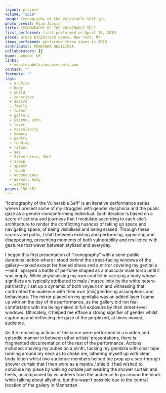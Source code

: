 ```yaml
---
layout: project
volume: "2019"
image: Iconography_of_the_Vulnerable_Self.jpg
photo_credit: Miao Jiaxin
title: ICONOGRAPHY OF THE VULNERABLE SELF
first_performed: first performed on April 19, 2019
place: Grace Exhibition Space, New York, NY
times_performed: performed three times in 2019
contributor: MONSTERA DELICIOSA
collaborators: []
home: London, UK
links:
  - monsteradeliciosapresents.com
contact: ""
footnote: ""
tags:
  - archive
  - body
  - child
  - conscious
  - desire
  - family
  - father
  - gallery
  - Giorno, John
  - lover
  - masculinity
  - memory
  - poetry
  - reading
  - ritual
  - sex
  - Silverstein, Shel
  - sleep
  - speech
  - touch
  - unconscious
  - Warhol, Andy
  - witness
pages: 150-151
---
```


“Iconography of the Vulnerable Self” is an iterative performance series where I present some of my struggles with gender dysphoria and the public gaze as a gender-nonconforming individual. Each iteration is based on a score of actions and journeys that I modulate according to each site’s architecture to render the conflicting nuances of taking up space and navigating space, of being visibilised and being erased. Through these scores and paths, I shift between existing and performing, appearing and disappearing, presenting moments of both vulnerability and resilience with gestures that waver between stylized and everyday.

I began this first presentation of “Iconography” with a semi-public durational action where I stood behind the street-facing windows of the gallery—naked except for heeled shoes and a mirror covering my genitalia—and I sprayed a bottle of perfume shaped as a muscular male torso until it was empty. While physicalizing my own conflict in carrying a body whose signifiers are typically attributed to male / masculinity by the white hetero-patriarchy, I set up a dynamic of both voyeurism and witnessing that confronted the audience with their own (mis)gendering assumptions and behaviours. The mirror placed on my genitalia was an added layer I came up with on the day of the performance, as the gallery did not feel comfortable with me being naked in full exposure by their street-level windows. Ultimately, it helped me efface a strong signifier of gender whilst capturing and deflecting the gaze of the perplexed, at times moved, audience.

As the remaining actions of the score were performed in a sudden and episodic manner in between other artists’ presentations, there is fragmented documentation of the rest of the performance. Actions included: shaving my pubes on a plinth, tucking my genitalia with clear tape running around my neck as to choke me, lathering myself up with clear body lotion whilst two audience members helped me prop up a see-through shower curtain that I then wore as a mantle / shield. I had wished to conclude my piece by walking outside just wearing the shower curtain and heels, accompanied by volunteers from the audience to go around the block while talking about allyship, but this wasn’t possible due to the central location of the gallery in Manhattan.
